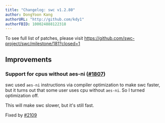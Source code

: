 ```yaml
---
title: "Changelog: swc v1.2.80"
author: DongYoon Kang
authorURL: "http://github.com/kdy1"
authorFBID: 100024888122318
---
```


To see full list of patches, please visit https://github.com/swc-project/swc/milestone/181?closed=1

## Improvements

### Support for cpus without aes-ni ([#1807](https://github.com/swc-project/swc/issues/1807))

swc used `aes-ni` instructions via compiler optimization to make swc faster, but it turns out that some user uses cpu without `aes-ni`.
So I turned optimization off.

This will make swc slower, but it's still fast.

Fixed by [#2109](https://github.com/swc-project/swc/pull/2109)
